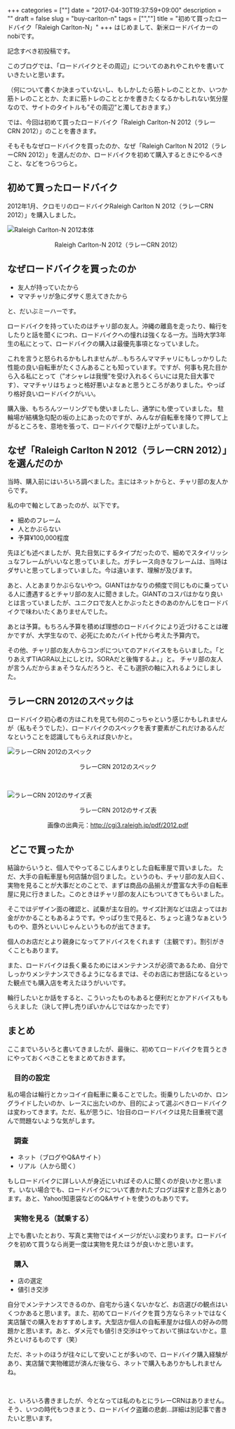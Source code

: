 +++
categories = [""]
date = "2017-04-30T19:37:59+09:00"
description = ""
draft = false
slug = "buy-carlton-n"
tags = ["",""]
title = "初めて買ったロードバイク「Raleigh Carlton-N」"
+++
はじめまして、新米ロードバイカーのnobiです。
  
記念すべき初投稿です。

このブログでは、「ロードバイクとその周辺」についてのあれやこれやを書いていきたいと思います。
  
（何について書くか決まっていないし、もしかしたら筋トレのこととか、いつか筋トレのこととか、たまに筋トレのこととかを書きたくなるかもしれない気分屋なので、サイトのタイトルも”その周辺”と濁しておきます。）

では、今回は初めて買ったロードバイク「Raleigh Carlton-N 2012（ラレーCRN 2012）」のことを書きます。

そもそもなぜロードバイクを買ったのか、なぜ「Raleigh Carlton N 2012（ラレーCRN 2012）」を選んだのか、ロードバイクを初めて購入するときにやるべきこと、などをつらつらと。

## 初めて買ったロードバイク

2012年1月、クロモリのロードバイクRaleigh Carlton N 2012（ラレーCRN 2012）」を購入しました。

![Raleigh Carlton-N 2012本体](/img/crn_body_01.jpg)  
<p style="text-align: center;">
Raleigh Carlton-N 2012（ラレーCRN 2012）
</p>

## なぜロードバイクを買ったのか

<ul style="list-style-type: disc;">
  <li>
    友人が持っていたから
  </li>
  <li>
    ママチャリが急にダサく思えてきたから
  </li>
</ul>

と、だいぶミーハーです。

ロードバイクを持っていたのはチャリ部の友人。沖縄の離島を走ったり、輪行をしたりと話を聞くにつれ、ロードバイクへの憧れは強くなる一方。当時大学3年生の私にとって、ロードバイクの購入は最優先事項となっていました。

これを言うと怒られるかもしれませんが…もちろんママチャリにもしっかりした性能の良い自転車がたくさんあることも知っています。ですが、何事も見た目から入る私にとって（”オシャレは我慢”を受け入れるくらいには見た目大事です）、ママチャリはちょっと格好悪いよなぁと思うところがありました。やっぱり格好良いロードバイクがいい。

購入後、もちろんツーリングでも使いましたし、通学にも使っていました。 駐輪場が結構急勾配の坂の上にあったのですが、みんなが自転車を降りて押して上がるところを、意地を張って、ロードバイクで駆け上がっていました。

## なぜ「Raleigh Carlton N 2012（ラレーCRN 2012）」を選んだのか

当時、購入前にはいろいろ調べました。主にはネットからと、チャリ部の友人からです。

私の中で軸としてあったのが、以下です。

  * 細めのフレーム
  * 人とかぶらない
  * 予算¥100,000程度

先ほども述べましたが、見た目気にするタイプだったので、細めでスタイリッシュなフレームがいいなと思っていました。ガチレース向きなフレームは、当時はダサいと思ってしまっていました。今は違います、理解が及びます。

あと、人とあまりかぶらないやつ。GIANTはかなりの頻度で同じものに乗っている人に遭遇するとチャリ部の友人に聞きました。GIANTのコスパはかなり良いとは言っていましたが、ユニクロで友人とかぶったときのあのかんじをロードバイクで味わいたくありませんでした。

あとは予算。もちろん予算を積めば理想のロードバイクにより近づけることは確かですが、大学生なので、必死にためたバイト代から考えた予算内で。

その他、チャリ部の友人からコンポについてのアドバイスをもらいました。「とりあえずTIAGRA以上にしとけ。SORAだと後悔するよ。」と。 チャリ部の友人が言うんだからまぁそうなんだろうと、そこも選択の軸に入れるようにしました。

## ラレーCRN 2012のスペックは

ロードバイク初心者の方はこれを見ても何のこっちゃという感じかもしれませんが（私もそうでした）、ロードバイクのスペックを表す要素がこれだけあるんだなということを認識してもらえれば良いかと。

![ラレーCRN 2012のスペック](/img/crn_spec.png)  
<p style="text-align: center;">
ラレーCRN 2012のスペック
</p>
&nbsp;

![ラレーCRN 2012のサイズ表](/img/crn_size.png)
<p style="text-align: center;">
ラレーCRN 2012のサイズ表
</p>

<p style="text-align: center;">
  画像の出典元：<a href="http://cgi3.raleigh.jp/pdf/2012.pdf" target="_blank" rel="nofollow">http://cgi3.raleigh.jp/pdf/2012.pdf</a>
</p>

<h2 style="text-align: left;">
   どこで買ったか
</h2>

結論からいうと、個人でやってるこじんまりとした自転車屋で買いました。 ただ、大手の自転車屋も何店舗か回りました。というのも、チャリ部の友人曰く、実物を見ることが大事だとのことで、まずは商品の品揃えが豊富な大手の自転車屋に見に行きました。このときはチャリ部の友人にもついてきてもらいました。

そこではデザイン面の確認と、試乗が主な目的。サイズ計測などは店よってはお金がかかることもあるようです。やっぱり生で見ると、ちょっと違うなぁというものや、意外といいじゃんというものが出てきます。

個人のお店だとより親身になってアドバイスをくれます（主観です）。割引がきくこともあります。

また、ロードバイクは長く乗るためにはメンテナンスが必須であるため、自分でしっかりメンテナンスできるようになるまでは、そのお店にお世話になるといった観点でも購入店を考えたほうがいいです。

輪行したいとか話をすると、こういったものもあると便利だとかアドバイスももらえました（決して押し売りぽいかんじではなかったです）

## まとめ

ここまでいろいろと書いてきましたが、最後に、初めてロードバイクを買うときにやっておくべきことをまとめておきます。

### <i class="fa fa-check-circle"></i><span style="margin-left:15px;">目的の設定</span>

私の場合は輪行とカッコイイ自転車に乗ることでした。街乗りしたいのか、ロングライドしたいのか、レースに出たいのか、目的によって選ぶべきロードバイクは変わってきます。ただ、私が思うに、1台目のロードバイクは見た目重視で選んで問題ないような気がします。

### <i class="fa fa-check-circle"></i><span style="margin-left:15px;">調査</span>

  * ネット（ブログやQ&Aサイト）
  * リアル（人から聞く）

もしロードバイクに詳しい人が身近にいればその人に聞くのが良いかと思います。いない場合でも、ロードバイクについて書かれたブログは探すと意外とあります。あと、Yahoo!知恵袋などのQ&Aサイトを使うのもありです。

### <i class="fa fa-check-circle"></i><span style="margin-left:15px;">実物を見る（試乗する）</span>

上でも書いたとおり、写真と実物ではイメージがだいぶ変わります。ロードバイクを初めて買うなら尚更一度は実物を見たほうが良いかと思います。

### <i class="fa fa-check-circle"></i><span style="margin-left:15px;">購入</span>

  * 店の選定
  * 値引き交渉

自分でメンテナンスできるのか、自宅から遠くないかなど、お店選びの観点はいくつかあると思います。また、初めてロードバイクを買う方ならネットではなく実店舗での購入をおすすめします。大型店か個人の自転車屋かは個人の好みの問題かと思います。あと、ダメ元でも値引き交渉はやっておいて損はないかと。意外といけるものです（笑）

ただ、ネットのほうが往々にして安いことが多いので、ロードバイク購入経験があり、実店舗で実物確認が済んだ後なら、ネットで購入もありかもしれませんね。

&nbsp;

と、いろいろ書きましたが、今となっては私のもとにラレーCRNはありません。そう、いつの時代もつきまとう、ロードバイク盗難の悲劇…詳細は別記事で書きたいと思います。

